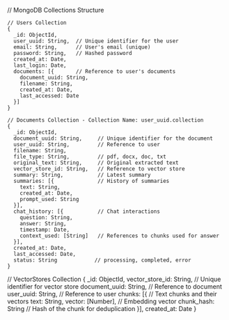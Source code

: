 // MongoDB Collections Structure
```
// Users Collection
{
  _id: ObjectId,
  user_uuid: String,  // Unique identifier for the user
  email: String,      // User's email (unique)
  password: String,   // Hashed password
  created_at: Date,
  last_login: Date,
  documents: [{       // Reference to user's documents
    document_uuid: String,
    filename: String,
    created_at: Date,
    last_accessed: Date
  }]
}
```
```
// Documents Collection - Collection Name: user_uuid.collection
{
  _id: ObjectId,
  document_uuid: String,     // Unique identifier for the document
  user_uuid: String,         // Reference to user
  filename: String,
  file_type: String,         // pdf, docx, doc, txt
  original_text: String,     // Original extracted text
  vector_store_id: String,   // Reference to vector store
  summary: String,           // Latest summary
  summaries: [{              // History of summaries
    text: String,
    created_at: Date,
    prompt_used: String
  }],
  chat_history: [{           // Chat interactions
    question: String,
    answer: String,
    timestamp: Date,
    context_used: [String]   // References to chunks used for answer
  }],
  created_at: Date,
  last_accessed: Date,
  status: String            // processing, completed, error
}
```
// VectorStores Collection
{
  _id: ObjectId,
  vector_store_id: String,  // Unique identifier for vector store
  document_uuid: String,    // Reference to document
  user_uuid: String,        // Reference to user
  chunks: [{                // Text chunks and their vectors
    text: String,
    vector: [Number],       // Embedding vector
    chunk_hash: String      // Hash of the chunk for deduplication
  }],
  created_at: Date
}
